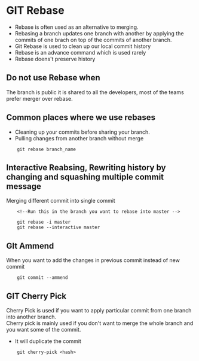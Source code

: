 # GIT Rebase

* Rebase is often used as an alternative to merging.
* Rebasing a branch updates one branch with another by applying the commits of one brach on top of the commits of  another branch.
* Git Rebase is used to clean up our local commit history
* Rebase is an advance command which is used rarely
* Rebase doens't preserve history

## Do not use Rebase when

The branch is public it is shared to all the developers, most of the teams prefer merger over rebase.

## Common places where we use rebases

* Cleaning up your commits before sharing your branch.
* Pulling changes from another branch without merge

```git
    git rebase branch_name
```

## Interactive Reabsing, Rewriting history by changing and squashing multiple commit message

Merging different commit into single commit

```git
    <!--Run this in the branch you want to rebase into master -->

    git rebase -i master
    git rebase --interactive master
```

## GIt Ammend

When you want to add the changes in previous commit instead of new commit

```git
    git commit --ammend
```

## GIT Cherry Pick

Cherry Pick is used if you want to apply particular commit from one branch into another branch.  
Cherry pick is mainly used if you don't want to merge the whole branch and you want some of the commit.

* It will duplicate the commit

```git
    git cherry-pick <hash>
```
